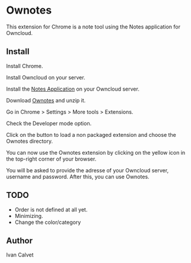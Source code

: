 Ownotes
=======

This extension for Chrome is a note tool using the Notes application for Owncloud. 


Install
-------

Install Chrome.

Install Owncloud on your server.

Install the [Notes Application](https://github.com/owncloud/notes#installation-1 "How to install the Notes application for Owncloud") on your Owncloud server.

Download [Ownotes](https://github.com/owncloud/notes/archive/master.zip "Ownotes") and unzip it.

Go in Chrome > Settings > More tools > Extensions.

Check the Developer mode option.

Click on the button to load a non packaged extension and choose the Ownotes directory.

You can now use the Ownotes extension by clicking on the yellow icon in the top-right corner of your browser.

You will be asked to provide the adresse of your Owncloud server, username and password. After this, you can use Ownotes.


TODO
-------

- Order is not defined at all yet.
- Minimizing.
- Change the color/category

Author
-------

Ivan Calvet <ivancalvet>
